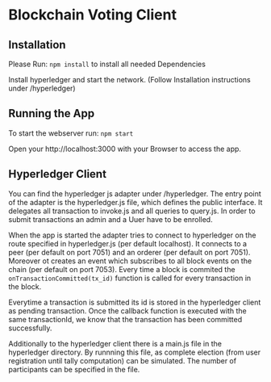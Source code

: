 # Blockchain Voting Client

## Installation

Please Run: `npm install` to install all needed Dependencies

Install hyperledger and start the network. (Follow Installation instructions under /hyperledger)

## Running the App

To start the webserver run:
`npm start`

Open your http://localhost:3000 with your Browser to access the app. 

## Hyperledger Client

You can find the hyperledger js adapter under /hyperledger.
The entry point of the adapter is the hyperledger.js file, which defines the public interface.
It delegates all transaction to invoke.js and all queries to query.js.
In order to submit transactions an admin and a Uuer have to be enrolled.

When the app is started the adapter tries to connect to hyperledger on the route specified in hyperledger.js (per default localhost).
It connects to a peer (per default on port 7051) and an orderer (per default on port 7051).
Moreover ot creates an event which subscribes to all block events on the chain (per default on port 7053).
Every time a block is commited the `onTransactionCommitted(tx_id)` function is called for every transaction in the block.

Everytime a transaction is submitted its id is stored in the hyperledger client as pending transaction.
Once the callback function is executed with the same transactionId, we know that the transaction has been committed successfully.

Additionally to the hyperledger client there is a main.js file in the hyperledger directory.
By runnning this file, as complete election (from user registration until tally computation) can be simulated.
The number of participants can be specified in the file.